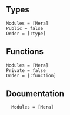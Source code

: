 ## Types
```@index
Modules = [Mera]
Public = false
Order = [:type]
```

## Functions
```@index
Modules = [Mera]
Private = false
Order = [:function]
```

## Documentation
```@autodocs
  Modules = [Mera]
```
